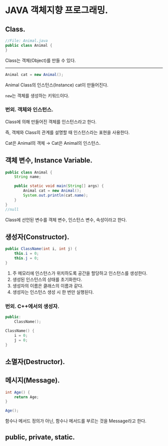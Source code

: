 # JAVA 객체지향 프로그래밍.

## Class.

```java
//File: Animal.java
public class Animal {
}
```

Class는 객체(Object)를 만들 수 있다.

---

```java
Animal cat = new Animal();
```

Animal Class의 인스턴스(Instance) cat이 만들어진다.

`new`는 객체를 생성하는 키워드이다.

### 번외. 객체와 인스턴스.
Class에 의해 만들어진 객체를 인스턴스라고 한다.

즉, 객체와 Class의 관계를 설명할 때 인스턴스라는 표현을 사용한다.

Cat은 Animal의 객체 → Cat은 Animal의 인스턴스.

## 객체 변수, Instance Variable.

```java
public class Animal {
	String name;

	public static void main(String[] args) {
		Animal cat = new Animal();
		System.out.println(cat.name);
	}
}
//null
```

Class에 선언된 변수를 객체 변수, 인스턴스 변수, 속성이라고 한다.

## 생성자(Constructor).
```java
public ClassName(int i, int j) {
	this.i = 0;
	this.j = 0;
}
```

1. 주 메모리에 인스턴스가 위치하도록 공간을 할당하고 인스턴스를 생성한다.
2. 생성된 인스턴스의 상태를 초기화한다.
3. 생성자의 이름은 클래스의 이름과 같다.
4. 생성자는 인스턴스 생성 시 한 번만 실행된다.

### 번외. C++에서의 생성자.
```cpp
public:
	ClassName();
```

```cpp
ClassName() {
	i = 0;
	j = 0;
}
```

## 소멸자(Destructor).

## 메시지(Message).
```java
int Age() {
	return Age;
}
```

```java
Age();
```

함수나 메서드 정의가 아닌, 함수나 메서드를 부르는 것을 Message라고 한다.

## public, private, static.